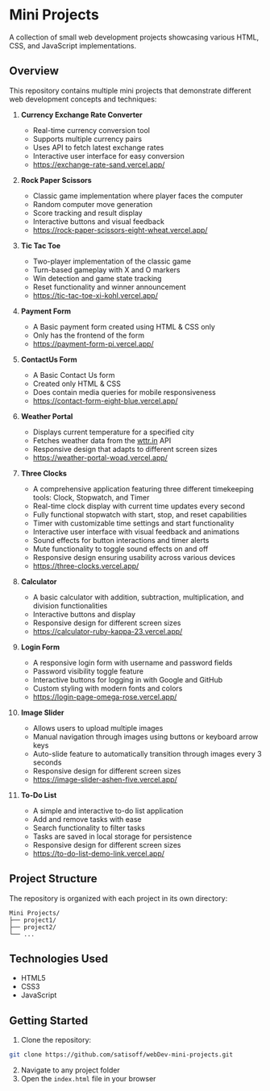 # Mini Projects

A collection of small web development projects showcasing various HTML, CSS, and JavaScript implementations.

## Overview

This repository contains multiple mini projects that demonstrate different web development concepts and techniques:

1. **Currency Exchange Rate Converter**

    - Real-time currency conversion tool
    - Supports multiple currency pairs
    - Uses API to fetch latest exchange rates
    - Interactive user interface for easy conversion
    - https://exchange-rate-sand.vercel.app/

2. **Rock Paper Scissors**

    - Classic game implementation where player faces the computer
    - Random computer move generation
    - Score tracking and result display
    - Interactive buttons and visual feedback
    - https://rock-paper-scissors-eight-wheat.vercel.app/

3. **Tic Tac Toe**
    - Two-player implementation of the classic game
    - Turn-based gameplay with X and O markers
    - Win detection and game state tracking
    - Reset functionality and winner announcement
    - https://tic-tac-toe-xi-kohl.vercel.app/

4. **Payment Form**
   - A Basic payment form created using HTML & CSS only
   - Only has the frontend of the form
   - https://payment-form-pi.vercel.app/

5. **ContactUs Form**
   - A Basic Contact Us form
   - Created only HTML & CSS
   - Does contain media queries for mobile responsiveness
   - https://contact-form-eight-blue.vercel.app/
  
6. **Weather Portal**
    - Displays current temperature for a specified city
    - Fetches weather data from the [wttr.in](https://wttr.in) API
    - Responsive design that adapts to different screen sizes
    - https://weather-portal-woad.vercel.app/
  
7. **Three Clocks**
    - A comprehensive application featuring three different timekeeping tools: Clock, Stopwatch, and Timer
    - Real-time clock display with current time updates every second
    - Fully functional stopwatch with start, stop, and reset capabilities
    - Timer with customizable time settings and start functionality
    - Interactive user interface with visual feedback and animations
    - Sound effects for button interactions and timer alerts
    - Mute functionality to toggle sound effects on and off
    - Responsive design ensuring usability across various devices
    - https://three-clocks.vercel.app/

8. **Calculator**
    - A basic calculator with addition, subtraction, multiplication, and division functionalities
    - Interactive buttons and display
    - Responsive design for different screen sizes
    - https://calculator-ruby-kappa-23.vercel.app/

9. **Login Form**
    - A responsive login form with username and password fields
    - Password visibility toggle feature
    - Interactive buttons for logging in with Google and GitHub
    - Custom styling with modern fonts and colors
    - https://login-page-omega-rose.vercel.app/

10. **Image Slider**
    - Allows users to upload multiple images
    - Manual navigation through images using buttons or keyboard arrow keys
    - Auto-slide feature to automatically transition through images every 3 seconds
    - Responsive design for different screen sizes
    - https://image-slider-ashen-five.vercel.app/

11. **To-Do List**
    - A simple and interactive to-do list application
    - Add and remove tasks with ease
    - Search functionality to filter tasks
    - Tasks are saved in local storage for persistence
    - Responsive design for different screen sizes
    - https://to-do-list-demo-link.vercel.app/

## Project Structure

The repository is organized with each project in its own directory:

```
Mini Projects/
├── project1/
├── project2/
└── ...
```

## Technologies Used

-   HTML5
-   CSS3
-   JavaScript

## Getting Started

1. Clone the repository:

```bash
git clone https://github.com/satisoff/webDev-mini-projects.git
```

2. Navigate to any project folder
3. Open the `index.html` file in your browser
